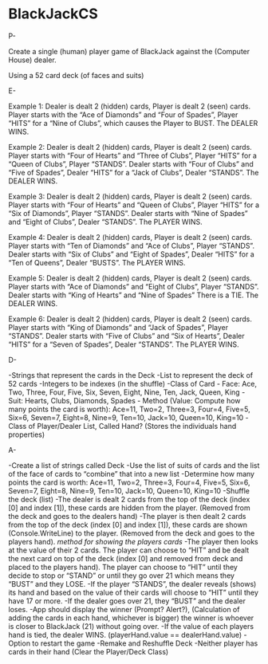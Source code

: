 # BlackJackCS

P-

Create a single (human) player game of BlackJack against the (Computer House) dealer.

Using a 52 card deck (of faces and suits)

E-

Example 1: Dealer is dealt 2 (hidden) cards, Player is dealt 2 (seen) cards. Player starts with the “Ace of Diamonds” and “Four of Spades”, Player “HITS” for a “Nine of Clubs”, which causes the Player to BUST. The DEALER WINS.

Example 2: Dealer is dealt 2 (hidden) cards, Player is dealt 2 (seen) cards. Player starts with “Four of Hearts” and “Three of Clubs”, Player “HITS” for a “Queen of Clubs”, Player “STANDS”. Dealer starts with “Four of Clubs” and “Five of Spades”, Dealer “HITS” for a “Jack of Clubs”, Dealer “STANDS”. The DEALER WINS.

Example 3: Dealer is dealt 2 (hidden) cards, Player is dealt 2 (seen) cards. Player starts with “Four of Hearts” and “Queen of Clubs”, Player “HITS” for a “Six of Diamonds”, Player “STANDS”. Dealer starts with “Nine of Spades” and “Eight of Clubs”, Dealer “STANDS”. The PLAYER WINS.

Example 4: Dealer is dealt 2 (hidden) cards, Player is dealt 2 (seen) cards. Player starts with “Ten of Diamonds” and “Ace of Clubs”, Player “STANDS”. Dealer starts with “Six of Clubs” and “Eight of Spades”, Dealer “HITS” for a “Ten of Queens”, Dealer “BUSTS”. The PLAYER WINS.

Example 5: Dealer is dealt 2 (hidden) cards, Player is dealt 2 (seen) cards. Player starts with “Ace of Diamonds” and “Eight of Clubs”, Player “STANDS”. Dealer starts with “King of Hearts” and “Nine of Spades” There is a TIE. The DEALER WINS.

Example 6: Dealer is dealt 2 (hidden) cards, Player is dealt 2 (seen) cards. Player starts with “King of Diamonds” and “Jack of Spades”, Player “STANDS”. Dealer starts with “Five of Clubs” and “Six of Hearts”, Dealer “HITS” for a “Seven of Spades”, Dealer “STANDS”. The PLAYER WINS.

D-

-Strings that represent the cards in the Deck
-List to represent the deck of 52 cards
-Integers to be indexes (in the shuffle)
-Class of Card - Face: Ace, Two, Three, Four, Five, Six, Seven, Eight, Nine, Ten, Jack, Queen, King - Suit: Hearts, Clubs, Diamonds, Spades - Method (Value: Compute how many points the card is worth): Ace=11, Two=2, Three=3, Four=4, Five=5, Six=6, Seven=7, Eight=8, Nine=9, Ten=10, Jack=10, Queen=10, King=10
-Class of Player/Dealer List, Called Hand? (Stores the individuals hand properties)

A-

-Create a list of strings called Deck
-Use the list of suits of cards and the list of the face of cards to “combine” that into a new list
-Determine how many points the card is worth: Ace=11, Two=2, Three=3, Four=4, Five=5, Six=6, Seven=7, Eight=8, Nine=9, Ten=10, Jack=10, Queen=10, King=10
-Shuffle the deck (list)
-The dealer is dealt 2 cards from the top of the deck (index [0] and index [1]), these cards are hidden from the player. (Removed from the deck and goes to the dealers hand)
-The player is then dealt 2 cards from the top of the deck (index [0] and index [1]), these cards are shown (Console.WriteLine) to the player. (Removed from the deck and goes to the players hand). _method for showing the players cards_
-The player then looks at the value of their 2 cards. The player can choose to “HIT” and be dealt the next card on top of the deck (index [0] and removed from deck and placed to the players hand). The player can choose to “HIT” until they decide to stop or “STAND” or until they go over 21 which means they “BUST” and they LOSE.
-If the player “STANDS”, the dealer reveals (shows) its hand and based on the value of their cards will choose to “HIT” until they have 17 or more.
-If the dealer goes over 21, they “BUST” and the dealer loses.
-App should display the winner (Prompt? Alert?), (Calculation of adding the cards in each hand, whichever is bigger) the winner is whoever is closer to BlackJack (21) without going over.
-If the value of each players hand is tied, the dealer WINS.
(playerHand.value == dealerHand.value)
-Option to restart the game
-Remake and Reshuffle Deck
-Neither player has cards in their hand (Clear the Player/Deck Class)
